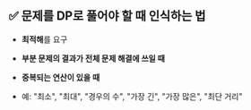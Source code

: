 ## ✅ 문제를 DP로 풀어야 할 때 인식하는 법

- **최적해**를 요구
    
- **부분 문제의 결과가 전체 문제 해결에 쓰일 때**
    
- **중복되는 연산이 있을 때**
    
- 예: "최소", "최대", "경우의 수", "가장 긴", "가장 많은", "최단 거리"